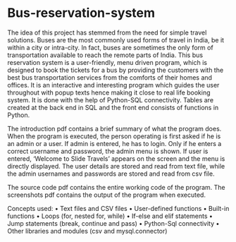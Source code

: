 # Bus-reservation-system

The idea of this project has stemmed from the need for simple travel solutions. Buses are the most commonly used forms of travel in India, be it within a city or intra-city. In fact, buses are sometimes the only form of transportation available to reach the remote parts of India. This bus reservation system is a user-friendly, menu driven program,
which is designed to book the tickets for a bus by providing the customers with the best bus transportation services from the comforts of their homes and offices. It is an interactive and interesting program which guides the user throughout with popup texts hence making it close to real life booking system. It is done with the help of Python-SQL connectivity. Tables are created at the back end in SQL and the front end consists of functions in Python. 

The introduction pdf contains a brief summary of what the program does.
When the program is executed, the person operating is first asked if he is an admin or a user. If admin is entered, he has to login. Only if he enters a correct username and password, the admin menu is shown. If user is entered, ‘Welcome to Slide Travels’ appears on the screen and the menu is directly displayed. The user details are stored and read from text file, while the admin usernames and passwords are stored and read from csv file.

The source code pdf contains the entire working code of the program.
The screenshots pdf contains the output of the program when executed.

Concepts used:
• Text files and CSV files
• User-defined functions
• Built-in functions
• Loops (for, nested for, while)
• If-else and elif statements
• Jump statements (break, continue and pass)
• Python-Sql connectivity
• Other libraries and modules (csv and mysql.connector)
